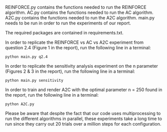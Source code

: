 REINFORCE.py contains the functions needed to run the REINFORCE algorithm.
AC.py contains the functions needed to run the AC algorithm.
A2C.py contains the functions needed to run the A2C algorithm.
main.py needs to be run in order to run the experiments of our report.

The required packages are contained in requirements.txt.

In order to replicate the REINFORCE vs AC vs A2C experiment from question 2.4 (Figure 1 in the report), run the following line in a terminal:

```python main.py q2.4```

In order to replicate the sensitivity analysis experiment on the n parameter (Figures 2 & 3 in the report), run the following line in a terminal:

```python main.py sensitivity```

In order to train and render A2C with the optimal parameter n = 250 found in the report, run the following line in a terminal:

```python A2C.py```

Please be aware that despite the fact that our code uses multiprocessing to run the different algorithms in parallel, these experiments take a long time to run since they carry out 20 trials over a million steps for each configuration.
